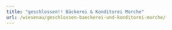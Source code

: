 ```yaml
---
title: "geschlossen!! Bäckerei & Konditorei Morche"
url: /wiesenau/geschlossen-baeckerei-und-konditorei-morche/
---
```

